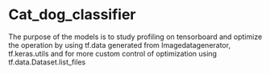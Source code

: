# Cat_dog_classifier

The purpose of the models is to study profiling on tensorboard and optimize the operation by using tf.data generated from Imagedatagenerator, tf.keras.utils and for more custom control of optimization using tf.data.Dataset.list_files
